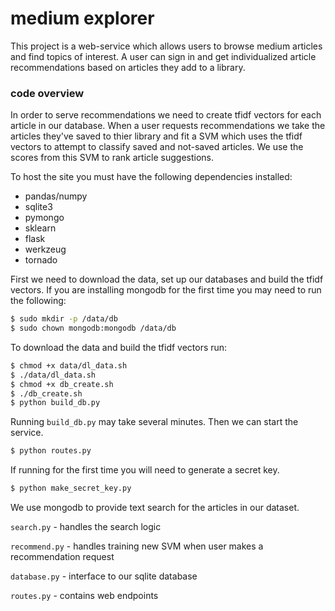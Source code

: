 
# medium explorer

This project is a web-service which allows users to browse medium articles and find topics of interest. A user can sign in and get individualized article recommendations based on articles they add to a library. 

### code overview

In order to serve recommendations we need to create tfidf vectors for each article in our database. When a user requests recommendations we take the articles they've saved to thier library and fit a SVM which uses the tfidf vectors to attempt to classify saved and not-saved articles. We use the scores from this SVM to rank article suggestions. 

To host the site you must have the following dependencies installed: 

- pandas/numpy
- sqlite3 
- pymongo
- sklearn
- flask
- werkzeug
- tornado

First we need to download the data, set up our databases and build the tfidf vectors. If you are installing mongodb for the first time you may need to run the following: 

```bash
$ sudo mkdir -p /data/db
$ sudo chown mongodb:mongodb /data/db
```

To download the data and build the tfidf vectors run:

```bash
$ chmod +x data/dl_data.sh
$ ./data/dl_data.sh
$ chmod +x db_create.sh
$ ./db_create.sh
$ python build_db.py
```

Running `build_db.py` may take several minutes. Then we can start the service.

```bash
$ python routes.py
```

If running for the first time you will need to generate a secret key. 

```bash
$ python make_secret_key.py
```

We use mongodb to provide text search for the articles in our dataset. 

`search.py` - handles the search logic

`recommend.py` - handles training new SVM when user makes a recommendation request

`database.py` - interface to our sqlite database 

`routes.py` - contains web endpoints


